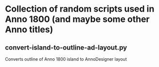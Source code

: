 # Collection of random scripts used in Anno 1800 (and maybe some other Anno titles)

## convert-island-to-outline-ad-layout.py

Converts outline of Anno 1800 island to AnnoDesigner layout
